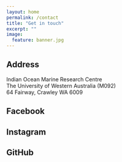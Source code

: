 ```yaml
---
layout: home
permalink: /contact
title: "Get in touch"
excerpt: ""
image:
  feature: banner.jpg
---
```

<div class="tiles">
<div class="tile">
  <h2 class="post-title">Address</h2>
  <p class="post-excerpt">Indian Ocean Marine Research Centre<br>The University of Western Australia (M092)<br>64 Fairway, Crawley WA 6009</p>
</div><!-- /.tile -->
  
<div class="tile">
  <h2 class="post-title">Facebook</h2>
  <p class="post-excerpt"></p>
</div><!-- /.tile -->
  
<div class="tile">
  <h2 class="post-title">Instagram</h2>
  <p class="post-excerpt"></p>
</div><!-- /.tile -->

<div class="tile">
  <h2 class="post-title">GitHub</h2>
  <p class="post-excerpt"></p>
</div><!-- /.tile -->

</div><!-- /.tiles -->
